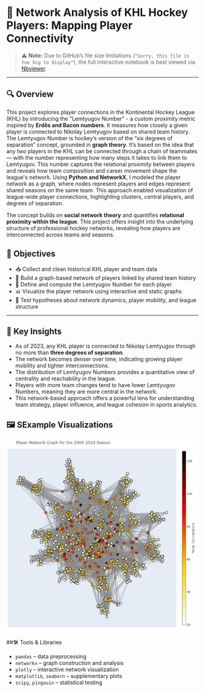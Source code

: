 # 🏒 Network Analysis of KHL Hockey Players: Mapping Player Connectivity


> ⚠️ **Note:** Due to GitHub’s file size limitations (`"Sorry, this file is too big to display"`), the full interactive notebook is best viewed via [Nbviewer](https://nbviewer.org/github/diana-legrand/pet_projects/blob/main/hockey_project/network_analysis_hockey.ipynb) 

---

## 🔍 Overview

This project explores player connections in the Kontinental Hockey League (KHL) by introducing the "Lemtyugov Number" - a custom proximity metric inspired by **Erdős and Bacon numbers**. It measures how closely a given player is connected to Nikolay Lemtyugov based on shared team history. The Lemtyugov Number is hockey’s version of the “six degrees of separation” concept, grounded in **graph theory**. It’s based on the idea that any two players in the KHL can be connected through a chain of teammates — with the number representing how many steps it takes to link them to Lemtyugov. This number captures the relational proximity between players and reveals how team composition and career movement shape the league's network.  Using **Python and NetworkX**, I modeled the player network as a graph, where nodes represent players and edges represent shared seasons on the same team. This approach enabled visualization of league-wide player connections, highlighting clusters, central players, and degrees of separation.

The concept builds on **social network theory** and quantifies **relational proximity within the league**. This project offers insight into the underlying structure of professional hockey networks, revealing how players are interconnected across teams and seasons.


## 🎯 Objectives

- 📥 Collect and clean historical KHL player and team data
- 🧩 Build a graph-based network of players linked by shared team history
- 🔢 Define and compute the Lemtyugov Number for each player
- 📊 Visualize the player network using interactive and static graphs
- 🧪 Test hypotheses about network dynamics, player mobility, and league structure  
---

## 🔑 Key Insights

- As of 2023, any KHL player is connected to Nikolay Lemtyugov through no more than **three degrees of separation**.
- The network becomes denser over time, indicating growing player mobility and tighter interconnections.
- The distribution of Lemtyugov Numbers provides a quantitative view of centrality and reachability in the league.
- Players with more team changes tend to have lower Lemtyugov Numbers, meaning they are more central in the network.
- This network-based approach offers a powerful lens for understanding team strategy, player influence, and league cohesion in sports analytics.


## 🖼️ SExample Visualizations

![Screenshot or GIF of network graph](https://github.com/diana-legrand/pet_projects/blob/main/hockey_project/network_graph.png)


##🛠️ Tools & Libraries

- `pandas` – data preprocessing  
- `networkx` – graph construction and analysis  
- `plotly` – interactive network visualization  
- `matplotlib`, `seaborn` – supplementary plots  
- `scipy`, `pingouin` – statistical testing
